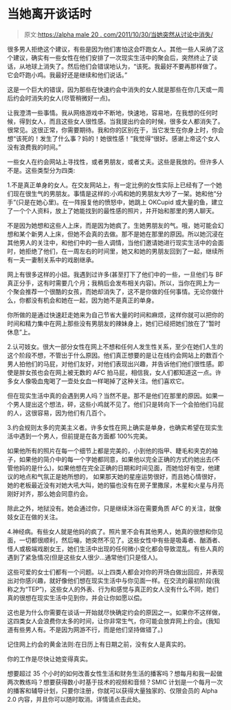 # 当她离开谈话时

> 原文:[https://alpha male 20 . com/2011/10/30/当她突然从讨论中消失/](https://alphamale20.com/2011/10/30/when-she-suddenly-vanishes-from-the-discussion/)

很多男人拒绝这个建议，有些是因为他们害怕这会吓跑女人。其他一些人采纳了这个建议，确实有一些女性在他们安排了一次现实生活中的聚会后，突然终止了谈话，从地球上消失了。然后他们会错误地认为，“该死。我最好不要再那样做了。它会吓跑小鸡。我最好还是继续和他们说话。”

这是一个巨大的错误，因为那些在快速约会中消失的女人就是那些在你几天或一周后约会时消失的女人(尽管稍微好一点)。

让我澄清一些事情。我从网络游戏中不断地，快速地，容易地，在我想的任何时候，得到女人，而且这些女人很性感。当我提出约会的时候，很多女人都消失了。很常见。这很正常，你需要期待。我和你的区别在于，当它发生在你身上时，你会想“该死的！发生了什么事？妈的！她很性感！”我觉得“很好。感谢上帝这个女人没有浪费我的时间。”

一些女人在约会网站上寻找性，或者男朋友，或者丈夫。这些是我放的。但许多人不是。这些类型分为四类:

1.不是真正单身的女人。在交友网站上，有一定比例的女性实际上已经有了一个她们现在很生气的男朋友。事情是这样的:小鸡和她的男朋友大吵了一架。她和他“分手”(只是在她心里)。在一阵报复他的愤怒中，她跳上 OKCupid 或大量的鱼，建立了一个个人资料，放上了她能找到的最性感的照片，并开始和那里的男人聊天。

不是因为她想和这些人上床，而是因为她疯了。生她男朋友的气。哦，她可能会幻想和某个新男人上床，但她不会真的去做。那不是她在那里的原因。所以她沉浸在其他男人的关注中，和他们中的一些人调情，当他们邀请她进行现实生活中的会面时，她拒绝了他们，在一周左右的时间里，她又和她的男朋友回到了一起，继续所有一夫一妻制关系中的戏剧继承。

网上有很多这样的小妞。我遇到过许多(甚至打下了他们中的一些，一旦他们与 BF 真正分手，这有时需要几个月；我稍后会发布相关内容)。所以，当你在网上为一个聚会推荐一个很酷的女孩，而她却消失了，这不是你做的任何事情。无论你做什么，你都没有机会和她在一起，因为她不是真正的单身。

你所做的是通过快速赶走她来为自己节省大量的时间和麻烦，这样你就可以把你的时间和精力集中在网上那些没有男朋友的辣妹身上，她们已经把她们放在了“暂时休息”上。

2.认可妓女。很大一部分女性在网上不想和任何人发生性关系，至少在她们人生的这个阶段不想，不管出于什么原因。他们真正想要的是让在线约会网站上的数百个男人拍他们的马屁，对他们友好，对他们表现出兴趣，并告诉他们他们很性感。即使是胖女孩也会在网上被无数的 AFC 拍马屁，相信我，女人们都知道这一点。许多女人像吸血鬼喝了一壶处女血一样喝掉了这种关注。他们喜欢它。

但在现实生活中真的会遇到男人吗？当然不是。那不是他们在那里的原因。如果一个男人提出这个想法，砰，这些小鸡就不见了。他们只是转向下一个会拍他们马屁的人，这很容易，因为他们有几百个。

3.约会规则太多的完美主义者。许多女性在网上确实是单身，也确实希望在现实生活中遇到一个男人，但前提是在各方面都 100%完美。

如果他所有的照片在每一个细节上都是完美的，小到他的指甲、睫毛和夹克的袖子，如果他的简介中的每一个字她都同意，如果他以完全正确的方式约她出去(不管他妈的是什么)，如果他想在完全正确的日期和时间见面，而她恰好有空，他建议的地点和气氛正是她所想的， 如果那天她的星座运势很好，而且她心情很好，她的老板最近没有对她大吼大叫，她的猫也没有在房子里撒尿，木星和火星与月亮刚好对齐，那么她会同意约会。

除此之外，地狱没有。她会通过你，只是继续沐浴在需要角质 AFC 的关注，就像妓女正在做的关注。

4.神经病。有些女人就是他妈的疯了。照片里不会有其他男人，她真的很想和你见面，一切都很顺利，然后嘣，她突然不见了。这些女性中有些是吸毒者、酗酒者、怪人或极端戏剧女王，她们生活中出现的任何微小变化都会导致混乱。有些人真的遇到了紧急情况(但是这些女人很少...通常他们只是怪人)。

这些可爱的女士们都有一个问题。以上四类人都会对你的开场白做出回应，并表现出对你感兴趣，就好像他们想在现实生活中与你见面一样。在交流的最初阶段(我称之为“TEP”)，这些女人的外表、行为和感觉与真正的女人没有什么不同，她们真的很想在现实生活中见到你，并会让你如愿以偿。

这也是为什么你需要在谈话一开始就尽快确定约会的原因之一。如果你不这样做，这四类女人会浪费你太多的时间，让你非常生气，你可能会放弃网上约会。(我知道有些男人有。不是因为网游不行，而是他们坚持做错了。)

记住网上约会的黄金法则:在日历上有日期之前，没有女人是真实的。

你的工作是尽快让她变得真实。

想要超过 35 个小时的如何改善女性生活和财务生活的播客吗？想每月和我一起做两次教练吗？想要获得数小时基于技术的视频和音频？SMIC 计划是一个每月一次的播客和辅导计划，只要你注册，你就可以获得大量独家的、仅限会员的 Alpha 2.0 内容，并且你可以随时取消。详情请点击此处。